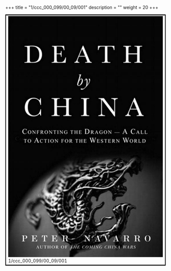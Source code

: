 +++
title = "1/ccc_000_099/00_09/001"
description = ""
weight = 20
+++

<table style="border:2px solid black;max-width:800px;max-height:800px;" 
><tr><td><img class="center-fit-jpg"
src="/jpg_/out_jpg_dbc_001.jpg"  >1/ccc_000_099/00_09/001</img></td></tr></table>